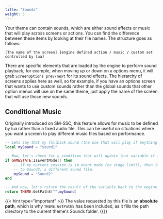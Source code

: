 ```yaml
---
title: "Sounds"
weight: 5
---
```


Your theme can contain sounds, which are either sound effects or music that will play across screens or actions. You can find the difference between these items by looking at their file names. The structure goes as follows:

```
[The name of the screen] [engine defined action / music / custom set controlled by lua]
```

There are specific elements that are loaded by the engine to perform sound playback, for example, when moving up or down on a options menu, it will grab `ScreenOptions prev/next` for its sound effects. The hierarchy of screens applies here as well, so for example, if you have an options screen that wants to use custom sounds rather than the global sounds that other option menus will use on the same theme, just apply the name of the screen that will use those new sounds.

## Conditional Music

Originally introduced on SM-SSC, this feature allows for music to be defined by lua rather than a fixed audio file. This can be useful on situations where you want a screen to play different music files based on performance.

```lua
-- Lets say that my fallback sound (the one that will play if anything fails) will be Sound1.
local mySound = "Sound1"

-- Now, let's check for a condition that will update that variable if true.
if GAMESTATE:IsEventMode() then
	-- If my current session is in event mode (no stage limit), then it will swap the value
	-- to Sound2, a different sound file.
	mySound = "Sound2"
end

-- And now, let's return the result of the variable back to the engine.
return THEME:GetPathS("",mySound)
```

{{< hint type="important" >}}
The value requested by this file is an **absolute path**, which is why `THEME:GetPathS` has been included, as it fills the path directory to the current theme's Sounds folder.
{{</hint>}}